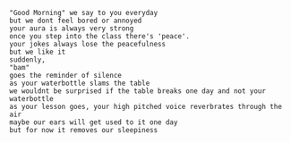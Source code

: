     "Good Morning" we say to you everyday
    but we dont feel bored or annoyed
    your aura is always very strong
    once you step into the class there's 'peace'.
    your jokes always lose the peacefulness
    but we like it
    suddenly,
    "bam" 
    goes the reminder of silence
    as your waterbottle slams the table
    we wouldnt be surprised if the table breaks one day and not your waterbottle
    as your lesson goes, your high pitched voice reverbrates through the air
    maybe our ears will get used to it one day
    but for now it removes our sleepiness
    
